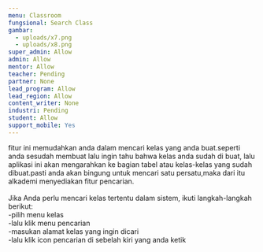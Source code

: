 ```yaml
---
menu: Classroom
fungsional: Search Class
gambar:
  - uploads/x7.png
  - uploads/x8.png
super_admin: Allow
admin: Allow
mentor: Allow
teacher: Pending
partner: None
lead_program: Allow
lead_region: Allow
content_writer: None
industri: Pending
student: Allow
support_mobile: Yes
---
```

f﻿itur ini memudahkan anda dalam mencari kelas yang anda buat.seperti anda sesudah membuat lalu ingin tahu bahwa k﻿elas anda sudah di buat, lalu aplikasi ini akan mengarahkan ke bagian tabel atau k﻿elas-k﻿elas yang sudah dibuat.pasti anda akan bingung untuk mencari satu persatu,maka dari itu alkademi menyediakan fitur pencarian.\
\
Jika Anda perlu mencari k﻿elas tertentu dalam sistem, ikuti langkah-langkah berikut:\
-﻿pilih menu kelas \
-﻿lalu klik menu pencarian\
-﻿masukan alamat kelas yang ingin dicari\
-﻿lalu klik icon pencarian di sebelah kiri yang anda ketik